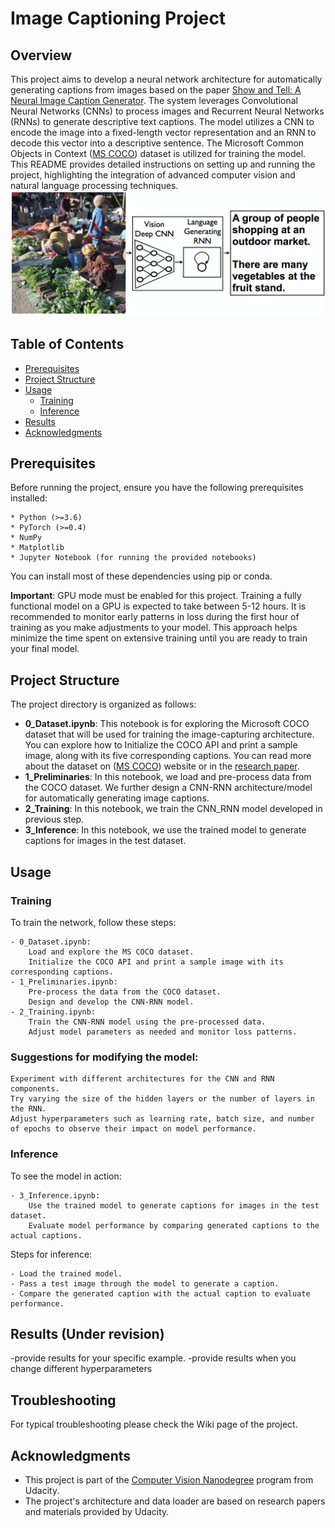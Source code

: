 # Image Captioning Project

## Overview
This project aims to develop a neural network architecture for automatically generating captions from images based on the paper [Show and Tell: A Neural Image Caption Generator](https://arxiv.org/pdf/1411.4555.pdf). The system leverages Convolutional Neural Networks (CNNs) to process images and Recurrent Neural Networks (RNNs) to generate descriptive text captions. The model utilizes a CNN to encode the image into a fixed-length vector representation and an RNN to decode this vector into a descriptive sentence. The Microsoft Common Objects in Context ([MS COCO](http://cocodataset.org/#home)) dataset is utilized for training the model. This README provides detailed instructions on setting up and running the project, highlighting the integration of advanced computer vision and natural language processing techniques.
![Neural Image Caption, or NIC model](https://github.com/hhosseinian/ImageCaptioning/blob/main/Images/Image_Captioning_Arch.png)

## Table of Contents
- [Prerequisites](#prerequisites)
- [Project Structure](#project-structure)
- [Usage](#usage)
  - [Training](#training)
  - [Inference](#inference)
- [Results](#results)
- [Acknowledgments](#acknowledgments)

## Prerequisites
Before running the project, ensure you have the following prerequisites installed:

    * Python (>=3.6)
    * PyTorch (>=0.4)
    * NumPy
    * Matplotlib
    * Jupyter Notebook (for running the provided notebooks)

You can install most of these dependencies using pip or conda.

**Important**: GPU mode must be enabled for this project. Training a fully functional model on a GPU is expected to take between 5-12 hours. It is recommended to monitor early patterns in loss during the first hour of training as you make adjustments to your model. This approach helps minimize the time spent on extensive training until you are ready to train your final model.


## Project Structure
The project directory is organized as follows:
- **0_Dataset.ipynb**: This notebook is for exploring the Microsoft COCO dataset that will be used for training the image-capturing architecture. You can explore how to Initialize the COCO API and print a sample image, along with its five corresponding captions. You can read more about the dataset on ([MS COCO](http://cocodataset.org/#home)) website or in the [research paper](https://arxiv.org/pdf/1405.0312).
- **1_Preliminaries**: In this notebook, we load and pre-process data from the COCO dataset. We further design a CNN-RNN architecture/model for automatically generating image captions. 
- **2_Training**: In this notebook, we train the CNN_RNN model developed in previous step. 
- **3_Inference**: In this notebook, we use the trained model to generate captions for images in the test dataset.

## Usage
### Training

To train the network, follow these steps:

    - 0_Dataset.ipynb:
        Load and explore the MS COCO dataset.
        Initialize the COCO API and print a sample image with its corresponding captions.
    - 1_Preliminaries.ipynb:
        Pre-process the data from the COCO dataset.
        Design and develop the CNN-RNN model.
    - 2_Training.ipynb:
        Train the CNN-RNN model using the pre-processed data.
        Adjust model parameters as needed and monitor loss patterns.

### Suggestions for modifying the model:

    Experiment with different architectures for the CNN and RNN components.
    Try varying the size of the hidden layers or the number of layers in the RNN.
    Adjust hyperparameters such as learning rate, batch size, and number of epochs to observe their impact on model performance.

### Inference

To see the model in action:

    - 3_Inference.ipynb:
        Use the trained model to generate captions for images in the test dataset.
        Evaluate model performance by comparing generated captions to the actual captions.

Steps for inference:

    - Load the trained model.
    - Pass a test image through the model to generate a caption.
    - Compare the generated caption with the actual caption to evaluate performance.



## Results (Under revision)
  -provide results for your specific example.
  -provide results when you change different hyperparameters


## Troubleshooting
For typical troubleshooting please check the Wiki page of the project.


## Acknowledgments
- This project is part of the [Computer Vision Nanodegree](https://www.udacity.com/course/computer-vision-nanodegree--nd891) program from Udacity.
- The project's architecture and data loader are based on research papers and materials provided by Udacity.

